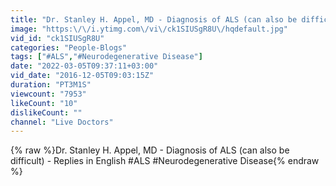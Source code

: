 ```yaml
---
title: "Dr. Stanley H. Appel, MD - Diagnosis of ALS (can also be difficult) - Replies in English"
image: "https:\/\/i.ytimg.com\/vi\/ck1SIUSgR8U\/hqdefault.jpg"
vid_id: "ck1SIUSgR8U"
categories: "People-Blogs"
tags: ["#ALS","#Neurodegenerative Disease"]
date: "2022-03-05T09:37:11+03:00"
vid_date: "2016-12-05T09:03:15Z"
duration: "PT3M1S"
viewcount: "7953"
likeCount: "10"
dislikeCount: ""
channel: "Live Doctors"
---
```

{% raw %}Dr. Stanley H. Appel, MD - Diagnosis of ALS (can also be difficult) - Replies in English #ALS #Neurodegenerative Disease{% endraw %}
